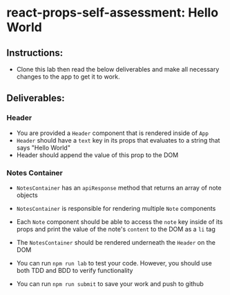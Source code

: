 # react-props-self-assessment: Hello World

## Instructions:

- Clone this lab then read the below deliverables and make all necessary changes to the app to get it to work.

## Deliverables:

### Header
- You are provided a `Header` component that is rendered inside of `App`
- `Header` should have a `text` key in its props that evaluates to a string that says "Hello World"
- Header should append the value of this prop to the DOM

### Notes Container
- `NotesContainer` has an `apiResponse` method that returns an array of note objects


- `NotesContainer` is responsible for rendering multiple `Note` components
- Each `Note` component should be able to access the `note` key inside of its props and print the value of the note's `content` to the DOM as a `li` tag


- The `NotesContainer` should be rendered underneath the `Header` on the DOM

- You can run `npm run lab` to test your code. However, you should use both TDD and BDD to verify functionality
- You can run `npm run submit` to save your work and push to github
